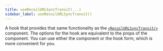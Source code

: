 ```yaml
---
title: useRecoilURLSyncTransit(...)
sidebar_label: useRecoilURLSyncTransit()
---
```


A hook that provides that same functionality as the [`<RecoilURLSyncTransit/>`](/docs/recoil-sync/api/RecoilURLSyncTransit) component.  The options for the hook are equivalent to the props of the component.  You can use either the component or the hook form, which is more convenient for you.
